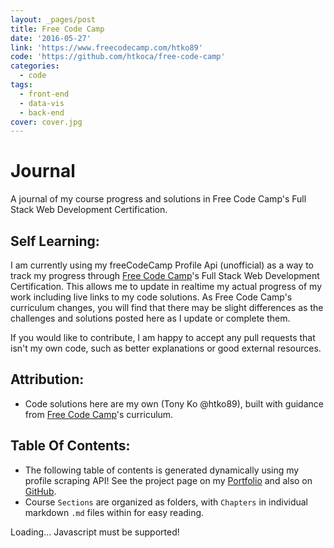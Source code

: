 ```yaml
---
layout: _pages/post
title: Free Code Camp
date: '2016-05-27'
link: 'https://www.freecodecamp.com/htko89'
code: 'https://github.com/htkoca/free-code-camp'
categories:
  - code
tags:
  - front-end
  - data-vis
  - back-end
cover: cover.jpg
---
```

# Journal
A journal of my course progress and solutions in Free Code Camp's Full Stack Web Development Certification.

## Self Learning:
I am currently using my freeCodeCamp Profile Api (unofficial) as a way to track my progress through [Free Code Camp](https://www.freecodecamp.com)'s Full Stack Web Development Certification. This allows me to update in realtime my actual progress of my work including live links to my code solutions. As Free Code Camp's curriculum changes, you will find that there may be slight differences as the challenges and solutions posted here as I update or complete them.

If you would like to contribute, I am happy to accept any pull requests that isn't my own code, such as better explanations or good external resources.

## Attribution:
* Code solutions here are my own (Tony Ko @htko89), built with guidance from [Free Code Camp](https://www.freecodecamp.com)'s curriculum.

## Table Of Contents:
* The following table of contents is generated dynamically using my profile scraping API! See the project page on my [Portfolio](http://htko.ca/project/code/fcc/profile-api/README/) and also on [GitHub](https://github.com/htkoca/fcc-profile-api).
* Course `Sections` are organized as folders, with `Chapters` in individual markdown `.md` files within for easy reading.

<div id="free-code-camp_toc">Loading... Javascript must be supported!</div>
